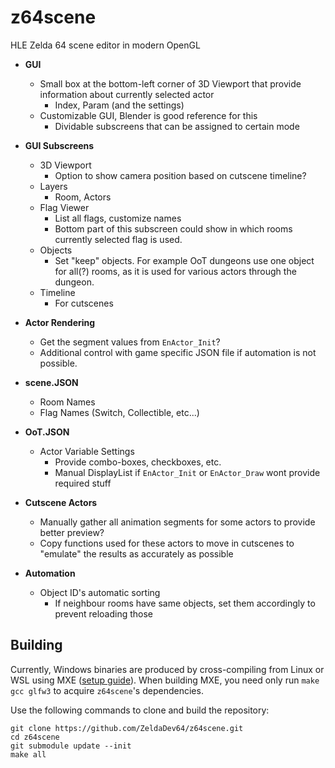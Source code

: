 # z64scene

HLE Zelda 64 scene editor in modern OpenGL

- **GUI**
  - Small box at the bottom-left corner of 3D Viewport that provide information about currently selected actor
    - Index, Param (and the settings)
  - Customizable GUI, Blender is good reference for this
    - Dividable subscreens that can be assigned to certain mode
- **GUI Subscreens**
  - 3D Viewport
    - Option to show camera position based on cutscene timeline?
  - Layers
    - Room, Actors
  - Flag Viewer
    - List all flags, customize names
    - Bottom part of this subscreen could show in which rooms currently selected flag is used.
  - Objects
    - Set "keep" objects. For example OoT dungeons use one object for all(?) rooms, as it is used for various actors through the dungeon.
  - Timeline
    - For cutscenes
- **Actor Rendering**
  - Get the segment values from `EnActor_Init`?
  - Additional control with game specific JSON file if automation is not possible.
- **scene.JSON**
  - Room Names
  - Flag Names (Switch, Collectible, etc...)
  
- **OoT.JSON**
  - Actor Variable Settings
    - Provide combo-boxes, checkboxes, etc.
    - Manual DisplayList if `EnActor_Init` or `EnActor_Draw` wont provide required stuff
- **Cutscene Actors**
  - Manually gather all animation segments for some actors to provide better preview?
  - Copy functions used for these actors to move in cutscenes to "emulate" the results as accurately as possible
- **Automation**
  - Object ID's automatic sorting
    - If neighbour rooms have same objects, set them accordingly to prevent reloading those

## Building
Currently, Windows binaries are produced by cross-compiling from Linux or WSL using MXE ([setup guide](https://mxe.cc/)). When building MXE, you need only run `make gcc glfw3` to acquire `z64scene`'s dependencies.

Use the following commands to clone and build the repository:
```
git clone https://github.com/ZeldaDev64/z64scene.git
cd z64scene
git submodule update --init
make all
```
